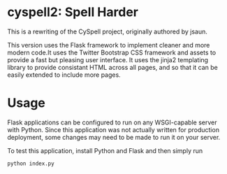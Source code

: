 cyspell2: Spell Harder
========
This is a rewriting of the CySpell project, originally authored by jsaun.

This version uses the Flask framework to implement cleaner and more modern code.It uses the Twitter Bootstrap CSS framework and assets to provide a fast but pleasing user interface. It uses the jinja2 templating library to provide consistant HTML across all pages, and so that it can be easily extended to include more pages.

Usage
========
Flask applications can be configured to run on any WSGI-capable server with Python. Since this application was not actually written for production deployment, some changes may need to be made to run it on your server.

To test this application, install Python and Flask and then simply run 
```bash
python index.py
```

